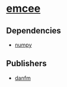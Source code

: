 # [emcee](https://pypi.org/project/emcee)

## Dependencies
- [numpy](packages/n/numpy.md)



## Publishers
- [danfm](https://pypi.org/user/danfm)

